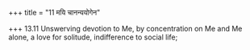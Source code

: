 +++
title = "11 मयि चानन्ययोगेन"

+++
13.11 Unswerving devotion to Me, by concentration on Me and Me alone, a
love for solitude, indifference to social life;
